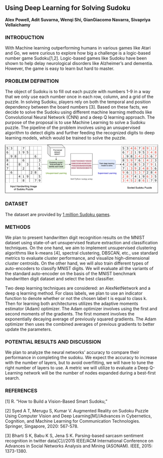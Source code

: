 ## Using Deep Learning for Solving Sudoku

**Alex Powell, Adit Suvarna, Wenqi Shi, GianGiacomo Navarra, Sivapriya Vellaichamy**

### INTRODUCTION

With Machine learning outperforming humans in various games like Atari and Go, we were curious to explore how big a challenge is a logic-based number game Sudoku[1,2]. Logic-based games like Sudoku have been shown to help delay neurological disorders like Alzheimer’s and dementia. However, the game is easy to learn but hard to master.

### PROBLEM DEFINITION

The object of Sudoku is to fill out each puzzle with numbers 1-9 in a way that we only use each number once in each row, column, and a grid of the puzzle. In solving Sudoku, players rely on both the temporal and position dependency between the board numbers [3]. Based on these facts, we decide to solve the Sudoku using different machine learning methods like Convolutional Neural Network (CNN) and a deep Q learning approach. The purpose of the proposal is to use Machine Learning to solve a Sudoku puzzle. The pipeline of the problem involves using an unsupervised algorithm to detect digits and further feeding the recognized digits to deep learning models, which would be trained to solve the puzzle.

![Flowchart of proposed method.](figure.PNG)

### DATASET
The dataset are provided by [1 million Sudoku games](https://www.kaggle.com/bryanpark/sudoku).

### METHODS

We plan to present handwritten digit recognition results on the MNIST dataset using state-of-art unsupervised feature extraction and classification techniques.  On the one hand, we aim to implement unsupervised clustering algorithms like k-means [4], spectral clustering, DBSCAN, etc., use standard metrics to evaluate cluster performance, and visualize high-dimensional cluster centroids. On the other hand, we will also train different types of auto-encoders to classify MNIST digits. We will evaluate all the variants of the standard auto-encoder on the basis of the MNIST benchmark handwritten digit dataset and select the best classifier. 

Two deep learning techniques are considered: an AlexNetNetwork and a deep q learning method. For class labels, we plan to use an indicator function to denote whether or not the chosen label t is equal to class k. Then for learning both architectures utilizes the adaptive moments estimator  (Adam)  optimizer.  The  Adam optimizer involves using the first and second moments of the gradients.  The first moment involves the exponentially decaying average of previously squared gradients. The Adam optimizer then uses the combined averages of previous gradients to better update the parameters.

### POTENTIAL RESULTS AND DISCUSSION

We plan to analyze the neural networks' accuracy to compare their performance in completing the sudoku. We expect the accuracy to increase with the number of layers, but to avoid overfitting, we will have to tune the right number of layers to use. A metric we will utilize to evaluate a Deep Q-Learning network will be the number of nodes expanded during a best-first search.

### REFERENCES
[1] R. ”How to Build a Vision-Based Smart Sudoku,”

[2] Syed A T, Merugu S, Kumar V. Augmented Reality on Sudoku Puzzle Using Computer Vision and Deep Learning[M]//Advances in Cybernetics, Cognition, and Machine Learning for Communication Technologies. Springer, Singapore, 2020: 567-578.

[3] Bharti S K, Babu K S, Jena S K. Parsing-based sarcasm sentiment recognition in twitter data[C]//2015 IEEE/ACM International Conference on Advances in Social Networks Analysis and Mining (ASONAM). IEEE, 2015: 1373-1380.
